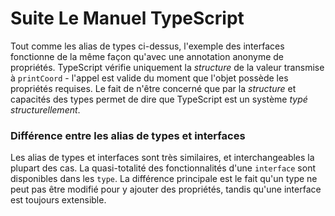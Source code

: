 # Suite Le Manuel TypeScript 

Tout comme les alias de types ci-dessus, l'exemple des interfaces fonctionne de la même façon qu'avec une annotation anonyme de propriétés. 
TypeScript vérifie uniquement la *structure* de la valeur transmise à `printCoord` - l'appel est valide du moment que l'objet possède les propriétés requises. 
Le fait de n'être concerné que par la *structure* et capacités des types permet de dire que TypeScript est un système *typé structurellement*.

### Différence entre les alias de types et interfaces 

Les alias de types et interfaces sont très similaires, et interchangeables la plupart des cas. La quasi-totalité des fonctionnalités d'une `interface` sont disponibles dans les `type`. 
La différence principale est le fait qu'un type ne peut pas être modifié pour y ajouter des propriétés, tandis qu'une interface est toujours extensible. 

